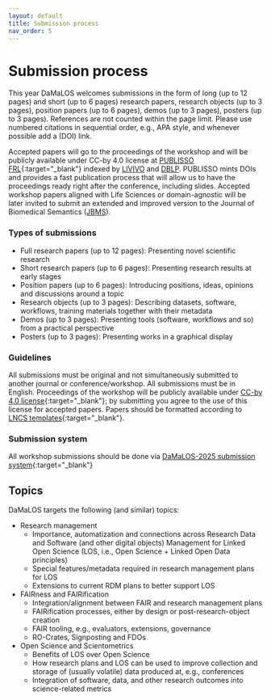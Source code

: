 ```yaml
---
layout: default
title: Submission process
nav_order: 5
---
```


# Submission process

This year DaMaLOS welcomes submissions in the form of long (up to 12 pages) and short (up to 6 pages) research papers, research objects (up to 3 pages), position papers (up to 6 pages), demos (up to 3 pages), posters (up to 3 pages). References are not counted within the page limit. Please use numbered citations in sequential order, e.g., APA style, and whenever possible add a (DOI) link.

Accepted papers will go to the proceedings of the workshop and will be publicly available under CC-by 4.0 license at [PUBLISSO FRL](https://repository.publisso.de/){:target="_blank"} indexed by [LIVIVO](https://www.livivo.de/) and [DBLP](https://dblp.org/search?q=damalos). PUBLISSO mints DOIs and provides a fast publication process that will allow us to have the proceedings ready right after the conference, including slides. Accepted workshop papers aligned with Life Sciences or domain-agnostic will be later invited to submit an extended and improved version to the Journal of Biomedical Semantics ([JBMS](./jbms)).

### Types of submissions
* Full research papers (up to 12 pages): Presenting novel scientific research
* Short research papers (up to 6 pages): Presenting research results at early stages
* Position papers (up to 6 pages): Introducing positions, ideas, opinions and discussions around a topic
* Research objects (up to 3 pages): Describing datasets, software, workflows, training materials together with their metadata
* Demos (up to 3 pages): Presenting tools (software, workflows and so) from a practical perspective
* Posters (up to 3 pages): Presenting works in a graphical display


### Guidelines
All submissions must be original and not simultaneously submitted to another journal or conference/workshop. All submissions must be in English. Proceedings of the workshop will be publicly available under [CC-by 4.0 license](https://creativecommons.org/licenses/by/4.0/){:target="_blank"}; by submitting you agree to the use of this license for accepted papers. Papers should be formatted according to [LNCS templates](https://www.springer.com/gp/computer-science/lncs/conference-proceedings-guidelines){:target="_blank"}.

### Submission system
All workshop submissions should be done via [DaMaLOS-2025 submission system](https://app.oxfordabstracts.com/stages/77706/submitter){:target="_blank"}

## Topics
 DaMaLOS targets the following (and similar) topics:

* Research management
  * Importance, automatization and connections across Research Data and Software (and other digital objects) Management for Linked Open Science (LOS,  i.e., Open Science + Linked Open Data principles)
  * Special features/metadata required in research management plans for LOS
  * Extensions to current RDM plans to better support LOS
* FAIRness and FAIRification
  * Integration/alignment between FAIR and research management plans
  * FAIRification processes, either by design or post-research-object creation
  * FAIR tooling, e.g., evaluators, extensions, governance
  * RO-Crates, Signposting and FDOs
* Open Science and Scientometrics
  * Benefits of LOS over Open Science
  * How research plans and LOS can be used to improve collection and storage of (usually volatile) data produced at, e.g., conferences
  * Integration of software, data, and other research outcomes into science-related metrics
